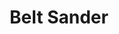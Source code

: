 ---
title : "Belt Sander"
description: "Who eats a lot"
excerpt: "△ Who eats a lot △"
date: false
lastmod: false
draft: false
weight: 4
images: [belt-sander.png]
url: "/machines/beltsander/"
---
